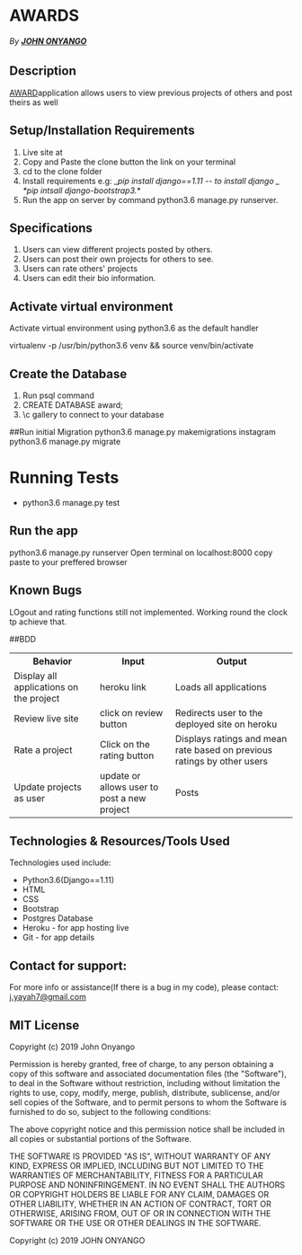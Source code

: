 # AWARDS
###### By **[JOHN ONYANGO](https://github.com/Johnonyango/Awards)**


## Description
[AWARD]()application allows users to view previous projects of others and post theirs as well


## Setup/Installation Requirements
1. Live site at 
2. Copy  and  Paste the clone button the link on your terminal
3. cd to the clone folder
4. Install requirements e.g:
_*pip install django==1.11 -- to install django _*
_*pip intsall django-bootstrap3._*
5. Run the app on server by command python3.6 manage.py runserver.

## Specifications
1. Users can view different projects posted by others.
2. Users can post their own projects for others to see.
3. Users can rate others' projects
4. Users can edit their bio information.


## Activate virtual environment
Activate virtual environment using python3.6 as the default handler

virtualenv -p /usr/bin/python3.6 venv && source venv/bin/activate

## Create the Database
1. Run psql command
2. CREATE DATABASE award;
3. \c gallery to connect to your database

##Run initial Migration
python3.6 manage.py makemigrations instagram
python3.6 manage.py migrate

# Running Tests
* python3.6 manage.py test

## Run the app
python3.6 manage.py runserver
Open terminal on localhost:8000
copy paste to your preffered browser



## Known Bugs 
LOgout and rating functions still not implemented. Working round the clock tp achieve that.

##BDD
<table>
    <tr>
      <th>Behavior</th> 
      <th>Input</th> 
      <th>Output</th>   
    </tr>
    <tr>
        <td>Display all applications on the project</td>
        <td>heroku link</td>
        <td>Loads all applications</td>
    </tr>
    <tr>
        <td>Review live site</td>
        <td>click on review button</td>
        <td>Redirects user to the deployed site on heroku
</td>
    </tr>
    <tr>
        <td>Rate a project	</td>
        <td>Click on the rating button</td>
        <td>Displays ratings and mean rate based on previous ratings by other users
</td>
    </tr>
    <tr>
        <td>Update projects as user	 </td>
        <td>update or allows user to post a new project	</td>
        <td>Posts</td>
    </tr>    
</table>

## Technologies & Resources/Tools Used
Technologies used include:
* Python3.6(Django==1.11) 
* HTML
* CSS
* Bootstrap
* Postgres Database
* Heroku - for app hosting live
* Git - for app details


## Contact for support:
For more info or assistance(If there is a bug in my code), please contact:
j.yayah7@gmail.com

## MIT License
Copyright (c) 2019 John Onyango

Permission is hereby granted, free of charge, to any person obtaining a copy of this software and associated documentation files (the "Software"), to deal in the Software without restriction, including without limitation the rights to use, copy, modify, merge, publish, distribute, sublicense, and/or sell copies of the Software, and to permit persons to whom the Software is furnished to do so, subject to the following conditions:

The above copyright notice and this permission notice shall be included in all copies or substantial portions of the Software.

THE SOFTWARE IS PROVIDED "AS IS", WITHOUT WARRANTY OF ANY KIND, EXPRESS OR IMPLIED, INCLUDING BUT NOT LIMITED TO THE WARRANTIES OF MERCHANTABILITY, FITNESS FOR A PARTICULAR PURPOSE AND NONINFRINGEMENT. IN NO EVENT SHALL THE AUTHORS OR COPYRIGHT HOLDERS BE LIABLE FOR ANY CLAIM, DAMAGES OR OTHER LIABILITY, WHETHER IN AN ACTION OF CONTRACT, TORT OR OTHERWISE, ARISING FROM, OUT OF OR IN CONNECTION WITH THE SOFTWARE OR THE USE OR OTHER DEALINGS IN THE SOFTWARE.

Copyright (c) 2019 JOHN ONYANGO